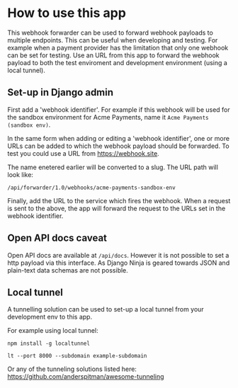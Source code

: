 # How to use this app

This webhook forwarder can be used to forward webhook payloads to multiple endpoints. 
This can be useful when developing and testing. For example when a payment provider has the 
limitation that only one webhook can be set for testing. Use an URL from this app to forward 
the webhook payload to both the test enviroment and development environment (using a local tunnel).

## Set-up in Django admin

First add a 'webhook identifier'. For example if this webhook will be used for the sandbox environment 
for Acme Payments, name it `Acme Payments (sandbox env)`. 

In the same form when adding or editing a 'webhook identifier', one or more URLs can be added to which 
the webhook payload should be forwarded. To test you could use a URL from https://webhook.site.

The name enetered earlier will be converted to a slug. The URL path will look like:

    /api/forwarder/1.0/webhooks/acme-payments-sandbox-env

Finally, add the URL to the service which fires the webhook. When a request is sent to the above, the 
app will forward the request to the URLs set in the webhook identifier.

## Open API docs caveat

Open API docs are available at `/api/docs`. However it is not possible to set a http payload via 
this interface. As Django Ninja is geared towards JSON and plain-text data schemas are not possible. 

## Local tunnel

A tunnelling solution can be used to set-up a local tunnel from your development env to this app. 

For example using local tunnel:

    npm install -g localtunnel

    lt --port 8000 --subdomain example-subdomain

Or any of the tunneling solutions listed here: https://github.com/anderspitman/awesome-tunneling